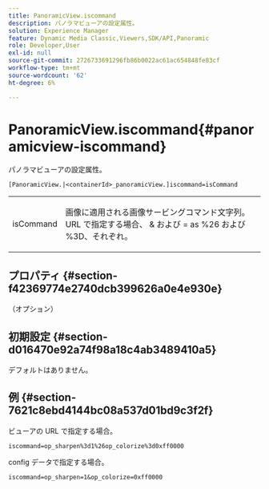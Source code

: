 ```yaml
---
title: PanoramicView.iscommand
description: パノラマビューアの設定属性。
solution: Experience Manager
feature: Dynamic Media Classic,Viewers,SDK/API,Panoramic
role: Developer,User
exl-id: null
source-git-commit: 2726733691296fb86b0022ac61ac654848fe83cf
workflow-type: tm+mt
source-wordcount: '62'
ht-degree: 6%

---
```


# PanoramicView.iscommand{#panoramicview-iscommand}

パノラマビューアの設定属性。

` [PanoramicView.|<containerId>_panoramicView.]iscommand=isCommand `

<table id="table_43A84C1044574A6FAB8CE67D71AAD5EC"> 
 <tbody> 
  <tr> 
   <td colname="col1"> <p> <span class="codeph"> <span class="varname"> isCommand</span> </span> </p> </td> 
   <td colname="col2"> <p> 画像に適用される画像サービングコマンド文字列。  URL で指定する場合、 <span class="codeph"> &amp;</span> および <span class="codeph"> =</span> as <span class="codeph"> %26</span> および <span class="codeph"> %3D</span>、それぞれ。 </p> </td> 
  </tr> 
 </tbody> 
</table>


## プロパティ {#section-f42369774e2740dcb399626a0e4e930e}

（オプション）

## 初期設定 {#section-d016470e92a74f98a18c4ab3489410a5}

デフォルトはありません。

## 例 {#section-7621c8ebd4144bc08a537d01bd9c3f2f}

ビューアの URL で指定する場合。

```
iscommand=op_sharpen%3d1%26op_colorize%3d0xff0000
```

config データで指定する場合。

```
iscommand=op_sharpen=1&op_colorize=0xff0000
```
